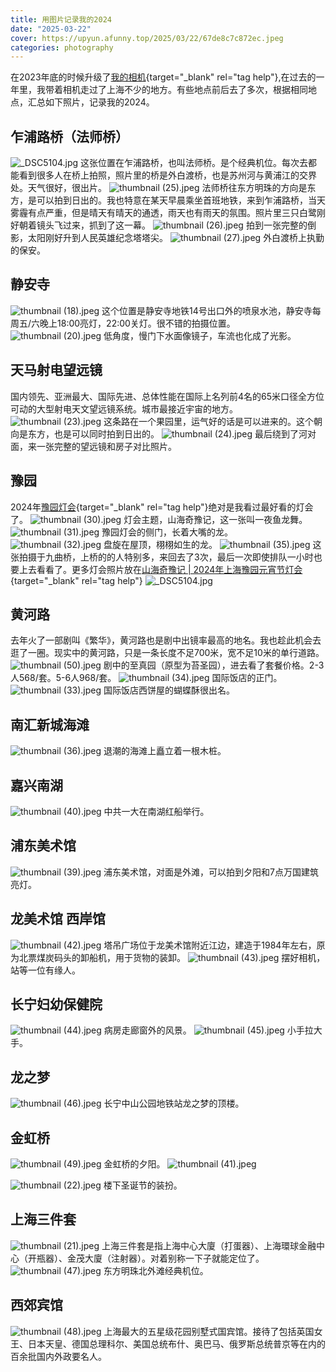 ```yaml
---
title: 用图片记录我的2024
date: "2025-03-22"
cover: https://upyun.afunny.top/2025/03/22/67de8c7c872ec.jpeg
categories: photography
---
```


在2023年底的时候升级了[我的相机](/my-camera){target="_blank" rel="tag help"},在过去的一年里，我带着相机走过了上海不少的地方。有些地点前后去了多次，根据相同地点，汇总如下照片，记录我的2024。
## 乍浦路桥（法师桥）
![_DSC5104.jpg](https://upyun.afunny.top/2025/03/22/67de89296a346.jpeg)
这张位置在乍浦路桥，也叫法师桥。是个经典机位。每次去都能看到很多人在桥上拍照，照片里的桥是外白渡桥，也是苏州河与黄浦江的交界处。天气很好，很出片。
![thumbnail (25).jpeg](https://upyun.afunny.top/2025/03/22/67de8aa2df891.jpeg)
法师桥往东方明珠的方向是东方，是可以拍到日出的。我也特意在某天早晨乘坐首班地铁，来到乍浦路桥，当天雾霾有点严重，但是晴天有晴天的通透，雨天也有雨天的氛围。照片里三只白鹭刚好朝着镜头飞过来，抓到了这一幕。
![thumbnail (26).jpeg](https://upyun.afunny.top/2025/03/22/67de8ad86e5c9.jpeg)
拍到一张完整的倒影，太阳刚好升到人民英雄纪念塔塔尖。
![thumbnail (27).jpeg](https://upyun.afunny.top/2025/03/22/67de8b07db5d4.jpeg)
外白渡桥上执勤的保安。

## 静安寺
![thumbnail (18).jpeg](https://upyun.afunny.top/2025/03/22/67de895b796e7.jpeg)
这个位置是静安寺地铁14号出口外的喷泉水池，静安寺每周五/六晚上18:00亮灯，22:00关灯。很不错的拍摄位置。
![thumbnail (20).jpeg](https://upyun.afunny.top/2025/03/22/67de89d8a1c80.jpeg)
低角度，慢门下水面像镜子，车流也化成了光影。

## 天马射电望远镜
国内领先、亚洲最大、国际先进、总体性能在国际上名列前4名的65米口径全方位可动的大型射电天文望远镜系统。城市最接近宇宙的地方。
![thumbnail (23).jpeg](https://upyun.afunny.top/2025/03/22/67de8a624ba08.jpeg)
这条路在一个果园里，运气好的话是可以进来的。这个朝向是东方，也是可以同时拍到日出的。
![thumbnail (24).jpeg](https://upyun.afunny.top/2025/03/22/67de8a872b97f.jpeg)
最后绕到了河对面，来一张完整的望远镜和房子对比照片。

## 豫园
2024年[豫园灯会](/2024-yuyuan-light){target="_blank" rel="tag help"}绝对是我看过最好看的灯会了。
![thumbnail (30).jpeg](https://upyun.afunny.top/2025/03/22/67de8bef40cfd.jpeg)
灯会主题，山海奇豫记，这一张叫一夜鱼龙舞。
![thumbnail (31).jpeg](https://upyun.afunny.top/2025/03/22/67de8c4db9b67.jpeg)
豫园灯会的侧门，长着大嘴的龙。
![thumbnail (32).jpeg](https://upyun.afunny.top/2025/03/22/67de8c507672d.jpeg)
盘旋在屋顶，栩栩如生的龙。
![thumbnail (35).jpeg](https://upyun.afunny.top/2025/03/22/67de8c7c872ec.jpeg)
这张拍摄于九曲桥，上桥的的人特别多，来回去了3次，最后一次即使排队一小时也要上去看看了。更多灯会照片放在[山海奇豫记 | 2024年上海豫园元宵节灯会](/2024-yuyuan-light){target="_blank" rel="tag help"}
![_DSC5104.jpg](https://upyun.afunny.top/2025/03/22/67de88c6291bc.jpeg)

## 黄河路
去年火了一部剧叫《繁华》，黄河路也是剧中出镜率最高的地名。我也趁此机会去逛了一圈。现实中的黄河路，只是一条长度不足700米，宽不足10米的单行道路。
![thumbnail (50).jpeg](https://upyun.afunny.top/2025/03/22/67deb0f3362b5.jpeg)
剧中的至真园（原型为苔圣园），进去看了套餐价格。2-3人568/套。5-6人968/套。
![thumbnail (34).jpeg](https://upyun.afunny.top/2025/03/22/67de8c4a2713c.jpeg)
国际饭店的正门。
![thumbnail (33).jpeg](https://upyun.afunny.top/2025/03/22/67de8c4a3526b.jpeg)
国际饭店西饼屋的蝴蝶酥很出名。

## 南汇新城海滩
![thumbnail (36).jpeg](https://upyun.afunny.top/2025/03/22/67de8ca6e4e84.jpeg)
退潮的海滩上矗立着一根木桩。

## 嘉兴南湖
![thumbnail (40).jpeg](https://upyun.afunny.top/2025/03/22/67de8de9e31bc.jpeg)
中共一大在南湖红船举行。
## 浦东美术馆
![thumbnail (39).jpeg](https://upyun.afunny.top/2025/03/22/67de8d9baacde.jpeg)
浦东美术馆，对面是外滩，可以拍到夕阳和7点万国建筑亮灯。 

## 龙美术馆 西岸馆
![thumbnail (42).jpeg](https://upyun.afunny.top/2025/03/22/67de8ebe38b6b.jpeg)
塔吊广场位于龙美术馆附近江边，建造于1984年左右，原为北票煤炭码头的卸船机，用于货物的装卸。
![thumbnail (43).jpeg](https://upyun.afunny.top/2025/03/22/67de8ec528e78.jpeg)
摆好相机，站等一位有缘人。

## 长宁妇幼保健院
![thumbnail (44).jpeg](https://upyun.afunny.top/2025/03/22/67de8fc548f8f.jpeg)
病房走廊窗外的风景。
![thumbnail (45).jpeg](https://upyun.afunny.top/2025/03/22/67de8fdbba8f3.jpeg)
小手拉大手。

## 龙之梦
![thumbnail (46).jpeg](https://upyun.afunny.top/2025/03/22/67de8ff70dcc6.jpeg)
长宁中山公园地铁站龙之梦的顶楼。

## 金虹桥
![thumbnail (49).jpeg](https://upyun.afunny.top/2025/03/22/67de905548e64.jpeg)
金虹桥的夕阳。
![thumbnail (41).jpeg](https://upyun.afunny.top/2025/03/22/67de8eb72cf5a.jpeg)

![thumbnail (22).jpeg](https://upyun.afunny.top/2025/03/22/67de8a3a3594a.jpeg)
楼下圣诞节的装扮。

## 上海三件套
![thumbnail (21).jpeg](https://upyun.afunny.top/2025/03/22/67de8a0e95b5c.jpeg)
上海三件套是指上海中心大廈（打蛋器）、上海環球金融中心（开瓶器）、金茂大廈（注射器）。对着别称一下子就能定位了。
![thumbnail (47).jpeg](https://upyun.afunny.top/2025/03/22/67de908fd6c99.jpeg)
东方明珠北外滩经典机位。

## 西郊宾馆
![thumbnail (48).jpeg](https://upyun.afunny.top/2025/03/22/67de900a9ad32.jpeg)
上海最大的五星级花园别墅式国宾馆。接待了包括英国女王、日本天皇、德国总理科尔、美国总统布什、奥巴马、俄罗斯总统普京等在内的百余批国内外政要名人。